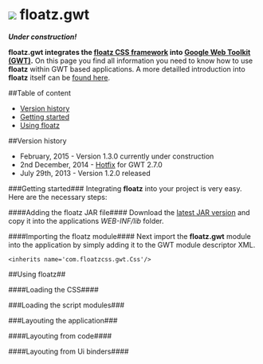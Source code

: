 ![](https://github.com/floatzcss/floatz/blob/master/wiki/logo.png) floatz.gwt
======

***Under construction!***

**floatz.gwt integrates the [floatz CSS framework](https://github.com/floatzcss/floatz/) into [Google Web Toolkit (GWT)](http://www.gwtproject.org).** On this page you find all information you need to know how to use **floatz** within GWT based applications. A more detailled introduction into **floatz** itself can be [found here](https://github.com/floatzcss/floatz/edit/master/README.md).

##Table of content
* [Version history](#version-history)
* [Getting started](#getting-started)
* [Using floatz](#using-floatz)

##Version history
* February, 2015 - Version 1.3.0 currently under construction
* 2nd December, 2014 - [Hotfix](https://github.com/floatzcss/floatz.gwt/blob/master/download/floatz.gwt-1.2.0hotfix01.jar) for GWT 2.7.0 
* July 29th, 2013 - Version 1.2.0 released

###Getting started###
Integrating **floatz** into your project is very easy. Here are the necessary steps:

####Adding the floatz JAR file####
Download the [latest JAR version](https://github.com/floatzcss/floatz.gwt/tree/master/download) and copy it into the applications *WEB-INF/lib* folder.

####Importing the floatz module####
Next import the **floatz.gwt** module into the application by simply adding it to the GWT module descriptor XML.
```
<inherits name='com.floatzcss.gwt.Css'/>
```

##Using floatz##

####Loading the CSS####

###Loading the script modules###

###Layouting the application###

####Layouting from code####

####Layouting from Ui binders####

